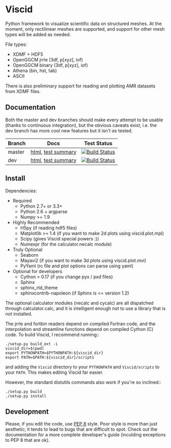 # Viscid #

Python framework to visualize scientific data on structured meshes. At the moment,
only rectilinear meshes are supported, and support for other mesh types will be added as needed.

File types:
+ XDMF + HDF5
+ OpenGGCM jrrle (3df, p[xyz], iof)
+ OpenGGCM binary (3df, p[xyz], iof)
+ Athena (bin, hst, tab)
+ ASCII

There is also preliminary support for reading and plotting AMR datasets from XDMF files.

## Documentation ##

Both the master and dev branches should make every attempt to be usable (thanks to continuous integration), but the obvious caveats exist, i.e. the dev branch has more cool new features but it isn't _as_ tested.

Branch        | Docs                                                                      | Test Status
------------- | ------------------------------------------------------------------------- | -----------------------
master        | [html](http://kristoformaynard.github.io/Viscid/docs/master/index.html), [test summary](http://kristoformaynard.github.io/Viscid/summary/master-2.7/index.html)   | [![Build Status](https://travis-ci.org/KristoforMaynard/Viscid.svg?branch=master)](https://travis-ci.org/KristoforMaynard/Viscid)
dev           | [html](http://kristoformaynard.github.io/Viscid/docs/dev/index.html), [test summary](http://kristoformaynard.github.io/Viscid/summary/dev-2.7/index.html)      | [![Build Status](https://travis-ci.org/KristoforMaynard/Viscid.svg?branch=dev)](https://travis-ci.org/KristoforMaynard/Viscid)

## Install ##

Dependencies:

+ Required
  + Python 2.7+ or 3.3+
  + Python 2.6 + argparse
  + Numpy >= 1.9
+ Highly Recommended
  + H5py (if reading hdf5 files)
  + Matplotlib >= 1.4 (if you want to make 2d plots using viscid.plot.mpl)
  + Scipy (gives Viscid special powers :))
  + Numexpr (for the calculator.necalc module)
+ Truly Optional
  + Seaborn
  + Mayavi2 (if you want to make 3d plots using viscid.plot.mvi)
  + PyYaml (rc file and plot options can parse using yaml)
+ Optional for developers
  + Cython > 0.17 (if you change pyx / pxd files)
  + Sphinx
  + sphinx_rtd_theme
  + sphinxcontrib-napoleon (if Sphinx is <= version 1.2)

The optional calculator modules (necalc and cycalc) are all dispatched through
calculator.calc, and it is intelligent enough not to use a library that is not
installed.

The jrrle and fortbin readers depend on compiled Fortran code, and the interpolation and streamline functions depend on compiled Cython (C) code. To build Viscid, I recommend running::

    ./setup.py build_ext -i
    viscid_dir=$(pwd)
    export PYTHONPATH=$PYTHONPATH:${viscid_dir}
    export PATH=$PATH:${viscid_dir}/scripts

and adding the `Viscid` directory to your `PYTHONPATH` and `Viscid/scripts` to your `PATH`. This makes editing Viscid far easier.

However, the standard distutils commands also work if you're so inclined::

    ./setup.py build
    ./setup.py install

## Development ##

Please, if you edit the code, use [PEP 8](https://www.python.org/dev/peps/pep-0008/) style. Poor style is more than just aesthetic; it tends to lead to bugs that are difficult to spot. Check out the documentation for a more complete developer's guide (inculding exceptions to PEP 8 that are ok).
